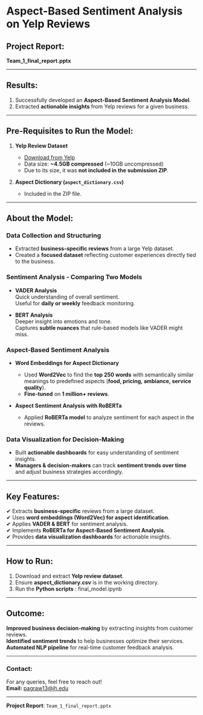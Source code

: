 # Aspect-Based Sentiment Analysis on Yelp Reviews

##  Project Report:  
**Team_1_final_report.pptx**

---

##  Results:
1.  Successfully developed an **Aspect-Based Sentiment Analysis Model**.
2.  Extracted **actionable insights** from Yelp reviews for a given business.

---

##  Pre-Requisites to Run the Model:
1. **Yelp Review Dataset**  
   - [Download from Yelp](https://business.yelp.com/external-assets/files/Yelp-JSON.zip)  
   - Data size: **~4.5GB compressed** (~10GB uncompressed)  
   - Due to its size, it was **not included in the submission ZIP**.  

2. **Aspect Dictionary (`aspect_dictionary.csv`)**  
   - Included in the ZIP file.

---

##  About the Model:

###  **Data Collection and Structuring**
- Extracted **business-specific reviews** from a large Yelp dataset.
- Created a **focused dataset** reflecting customer experiences directly tied to the business.

###  **Sentiment Analysis - Comparing Two Models**
- **VADER Analysis**  
   Quick understanding of overall sentiment.  
   Useful for **daily or weekly** feedback monitoring.  

- **BERT Analysis**  
   Deeper insight into emotions and tone.  
   Captures **subtle nuances** that rule-based models like VADER might miss.

###  **Aspect-Based Sentiment Analysis**
- **Word Embeddings for Aspect Dictionary**  
  - Used **Word2Vec** to find the **top 250 words** with semantically similar meanings to predefined aspects (**food, pricing, ambiance, service quality**).  
  - **Fine-tuned** on **1 million+ reviews**.  

- **Aspect Sentiment Analysis with RoBERTa**  
  - Applied **RoBERTa model** to analyze sentiment for each aspect in the reviews.

###  **Data Visualization for Decision-Making**
- Built **actionable dashboards** for easy understanding of sentiment insights.
- **Managers & decision-makers** can track **sentiment trends over time** and adjust business strategies accordingly.

---

##  Key Features:
✔ Extracts **business-specific** reviews from a large dataset.  
✔ Uses **word embeddings (Word2Vec) for aspect identification**.  
✔ Applies **VADER & BERT** for sentiment analysis.  
✔ Implements **RoBERTa for Aspect-Based Sentiment Analysis**.  
✔ Provides **data visualization dashboards** for actionable insights.  

---

##  How to Run:
1. Download and extract **Yelp review dataset**.
2. Ensure **aspect_dictionary.csv** is in the working directory.
3. Run the **Python scripts** :  final_model.ipynb

---

##  Outcome:
 **Improved business decision-making** by extracting insights from customer reviews.  
 **Identified sentiment trends** to help businesses optimize their services.  
 **Automated NLP pipeline** for real-time customer feedback analysis.  

---

### Contact:
For any queries, feel free to reach out!  
 **Email:** [pagraw13@jh.edu](mailto:pagraw13@jh.edu)  

---

 **Project Report**:  `Team_1_final_report.pptx`